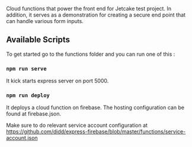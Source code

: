 Cloud functions that power the front end for Jetcake test project. In addition,
it serves as a demonstration for creating a secure end point that can handle various form inputs.

## Available Scripts

To get started go to the functions folder and you can run one of this :

### `npm run serve`

It kick starts express server on port 5000.

### `npm run deploy`

It deploys a cloud function on firebase. The hosting configuration can be found at firebase.json. 


Make sure to do relevant service account configuration at https://github.com/didd/express-firebase/blob/master/functions/service-account.json
